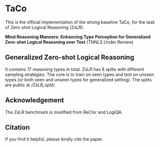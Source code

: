 # TaCo

This is the official implementation of the strong baseline TaCo, for the task of Zero-shot Logical Reasoning (ZsLR).

**Mind Reasoning Manners: Enhancing Type Perception for Generalized Zero-shot Logical Reasoning over Text** (TNNLS Under Review)

## Generalized Zero-shot Logical Reasoning

It contains 17 reasoning types in total. ZsLR has 6 splits with different sampling strategies. The core is to train on seen types and test on unseen types (or both seen and unseen types for generalized setting). The splits are public at */ZsLR_split/.*

## Acknowledgement
The ZsLR benchmark is modified from ReClor and LogiQA.

## Citation
If you find it helpful, please kindly cite the paper.
